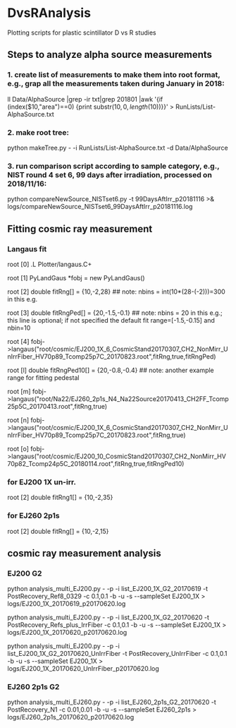 # DvsRAnalysis
Plotting scripts for plastic scintillator D vs R studies

## Steps to analyze alpha source measurements

### 1. create list of measurements to make them into root format, e.g., grap all the measurements taken during January in 2018: 
ll Data/AlphaSource |grep -ir txt|grep 201801 |awk '{if (index($10,"area")==0) {print substr($10,0,length($10))}}' > RunLists/List-AlphaSource.txt
### 2. make root tree:
python makeTree.py - -i RunLists/List-AlphaSource.txt -d Data/AlphaSource
### 3. run comparison script according to sample category, e.g., NIST round 4 set 6, 99 days after irradiation, processed on 2018/11/16:
python compareNewSource_NISTset6.py -t 99DaysAftIrr_p20181116 >& logs/compareNewSource_NISTset6_99DaysAftIrr_p20181116.log



## Fitting cosmic ray measurement
### Langaus fit
root [0] .L Plotter/langaus.C+

root [1] PyLandGaus *fobj = new PyLandGaus()

root [2] double fitRng[] = {10,-2,28}     ## note: nbins = int(10*(28-(-2)))=300 in this e.g.

root [3] double fitRngPed[] = {20,-1.5,-0.1} ## note: nbins = 20 in this e.g.; this line is optional; if not specified the default fit range=[-1.5,-0.15] and nbin=10

root [4] fobj->langaus("root/cosmic/EJ200_1X_6_CosmicStand20170307_CH2_NonMirr_UnIrrFiber_HV70p89_Tcomp25p7C_20170823.root",fitRng,true,fitRngPed)

root [l] double fitRngPed10[] = {20,-0.8,-0.4} ## note: another example range for fitting pedestal


root [m] fobj->langaus("root/Na22/EJ260_2p1s_N4_Na22Source20170413_CH2FF_Tcomp25p5C_20170413.root",fitRng,true)

root [n] fobj->langaus("root/cosmic/EJ200_1X_6_CosmicStand20170307_CH2_NonMirr_UnIrrFiber_HV70p89_Tcomp25p7C_20170823.root",fitRng,true)

root [o] fobj->langaus("root/cosmic/EJ200_10_CosmicStand20170307_CH2_NonMirr_HV70p82_Tcomp24p5C_20180114.root",fitRng,true,fitRngPed10)

### for EJ200 1X un-irr.
root [2] double fitRng1[] = {10,-2,35}
### for EJ260 2p1s
root [2] double fitRng[] = {10,-2,15}



## cosmic ray measurement analysis
### EJ200 G2
python analysis_multi_EJ200.py - -p -i list_EJ200_1X_G2_20170619 -t PostRecovery_Ref8_0329 -c 0.1,0.1 -b -u -s --sampleSet EJ200_1X > logs/EJ200_1X_20170619_p20170620.log

python analysis_multi_EJ200.py - -p -i list_EJ200_1X_G2_20170620 -t PostRecovery_Refs_plus_IrrFiber -c 0.1,0.1 -b -u -s --sampleSet EJ200_1X > logs/EJ200_1X_20170620_p20170620.log

python analysis_multi_EJ200.py - -p -i list_EJ200_1X_G2_20170620_UnIrrFiber -t PostRecovery_UnIrrFiber -c 0.1,0.1 -b -u -s --sampleSet EJ200_1X > logs/EJ200_1X_20170620_UnIrrFiber_p20170620.log

### EJ260 2p1s G2
python analysis_multi_EJ260.py - -p -i list_EJ260_2p1s_G2_20170620 -t PostRecovery_N1 -c 0.01,0.01 -b -u -s --sampleSet EJ260_2p1s > logs/EJ260_2p1s_20170620_p20170620.log

